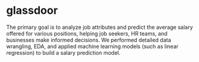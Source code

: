 # glassdoor
The primary goal is to analyze job attributes and predict the average salary offered for various positions, helping job seekers, HR teams, and businesses make informed decisions. We performed detailed data wrangling, EDA, and applied machine learning models (such as linear regression) to build a salary prediction model.
